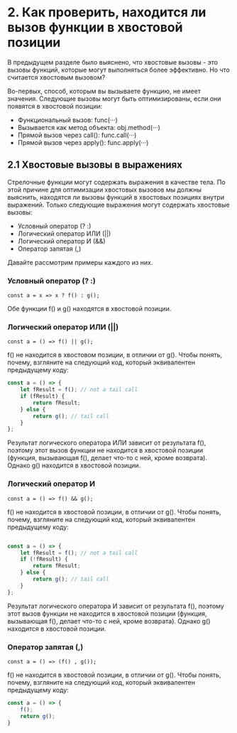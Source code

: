 # 2. Как проверить, находится ли вызов функции в хвостовой позиции

В предыдущем разделе было выяснено, что хвостовые вызовы - это вызовы функций, которые могут выполняться более эффективно. Но что считается хвостовым вызовом?

Во-первых, способ, которым вы вызываете функцию, не имеет значения. Следующие вызовы могут быть оптимизированы, если они появятся в хвостовой позиции:

* Функциональный вызов: func(···)
* Вызывается как метод объекта: obj.method(···)
* Прямой вызов через call(): func.call(···)
* Прямой вызов через apply(): func.apply(···)

## 2.1 Хвостовые вызовы в выражениях

Стрелочные функции могут содержать выражения в качестве тела. По этой причине для оптимизации хвостовых вызовов мы должны выяснить, находятся ли вызовы функций в хвостовых позициях внутри выражений. Только следующие выражения могут содержать хвостовые вызовы:

* Условный оператор (? :)
* Логический оператор ИЛИ (||)
* Логический оператор И (&&)
* Оператор запятая (,)

Давайте рассмотрим примеры каждого из них.

### Условный оператор (? :)

```const a = x => x ? f() : g();```

Обе функции f() и g() находятся в хвостовой позиции.

### Логический оператор ИЛИ (||)

```const a = () => f() || g();```

f() не находится в хвостовом позиции, в отличии от g(). Чтобы понять, почему, взгляните на следующий код, который эквивалентен предыдущему коду:

```js
const a = () => {
    let fResult = f(); // not a tail call
    if (fResult) {
        return fResult;
    } else {
        return g(); // tail call
    }
};
```

Результат логического оператора ИЛИ зависит от результата f(), поэтому этот вызов функции не находится в хвостовой позиции (функция, вызывающая f(), делает что-то с ней, кроме возврата). Однако g() находится в хвостовой позиции.

### Логический оператор И

```const a = () => f() && g();```

f() не находится в хвостовой позиции, в отличии от g(). Чтобы понять, почему, взгляните на следующий код, который эквивалентен предыдущему коду:

```js

const a = () => {
    let fResult = f(); // not a tail call
    if (!fResult) {
        return fResult;
    } else {
        return g(); // tail call
    }
};

```

Результат логического оператора И зависит от результата f(), поэтому этот вызов функции не находится в хвостовой позиции (функция, вызывающая f(), делает что-то с ней, кроме возврата). Однако g() находится в хвостовой позиции.

### Оператор запятая (,)

```const a = () => (f() , g());```

f() не находится в хвостовой позиции, в отличии от g(). Чтобы понять, почему, взгляните на следующий код, который эквивалентен предыдущему коду:

```js
const a = () => {
    f();
    return g();
}
```